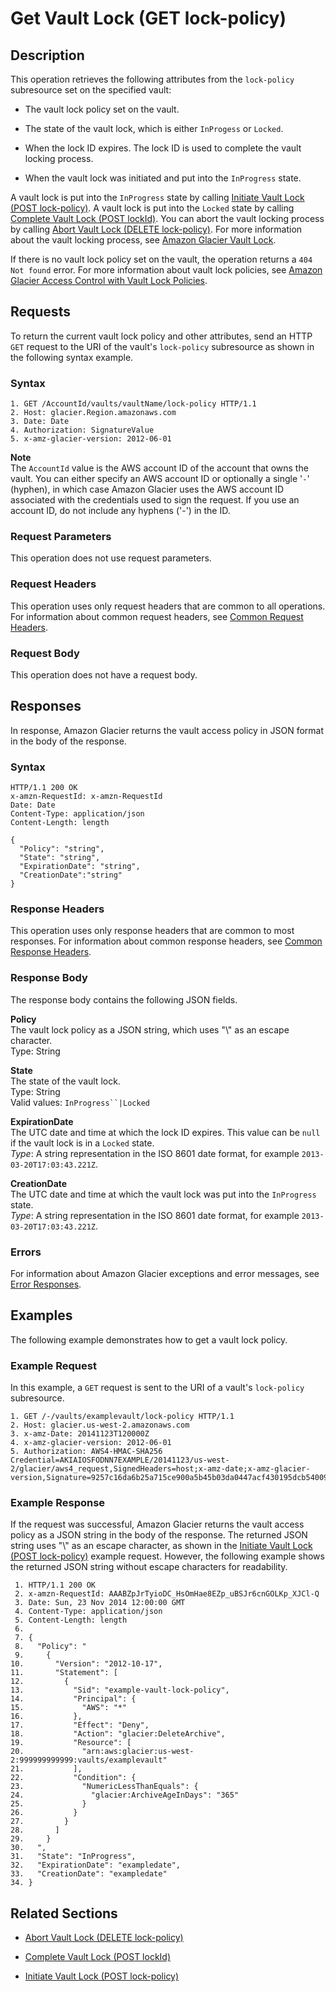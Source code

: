 # Get Vault Lock \(GET lock\-policy\)<a name="api-GetVaultLock"></a>

## Description<a name="api-GetVaultLock-description"></a>

This operation retrieves the following attributes from the `lock-policy` subresource set on the specified vault: 

+ The vault lock policy set on the vault\.

+ The state of the vault lock, which is either `InProgess` or `Locked`\.

+ When the lock ID expires\. The lock ID is used to complete the vault locking process\.

+ When the vault lock was initiated and put into the `InProgress` state\.

A vault lock is put into the `InProgress` state by calling [Initiate Vault Lock \(POST lock\-policy\)](api-InitiateVaultLock.md)\. A vault lock is put into the `Locked` state by calling [Complete Vault Lock \(POST lockId\)](api-CompleteVaultLock.md)\. You can abort the vault locking process by calling [Abort Vault Lock \(DELETE lock\-policy\)](api-AbortVaultLock.md)\. For more information about the vault locking process, see [Amazon Glacier Vault Lock](vault-lock.md)\.

If there is no vault lock policy set on the vault, the operation returns a `404 Not found` error\. For more information about vault lock policies, see [Amazon Glacier Access Control with Vault Lock Policies](vault-lock-policy.md)\.

## Requests<a name="api-GetVaultLock-requests"></a>

To return the current vault lock policy and other attributes, send an HTTP `GET` request to the URI of the vault's `lock-policy` subresource as shown in the following syntax example\.

### Syntax<a name="api-GetVaultLock-requests-syntax"></a>

```
1. GET /AccountId/vaults/vaultName/lock-policy HTTP/1.1
2. Host: glacier.Region.amazonaws.com
3. Date: Date
4. Authorization: SignatureValue
5. x-amz-glacier-version: 2012-06-01
```

**Note**  
The `AccountId` value is the AWS account ID of the account that owns the vault\. You can either specify an AWS account ID or optionally a single '`-`' \(hyphen\), in which case Amazon Glacier uses the AWS account ID associated with the credentials used to sign the request\. If you use an account ID, do not include any hyphens \('\-'\) in the ID\.

### Request Parameters<a name="api-GetVaultLock-requests-parameters"></a>

This operation does not use request parameters\.

### Request Headers<a name="api-GetVaultLock-requests-headers"></a>

This operation uses only request headers that are common to all operations\. For information about common request headers, see [Common Request Headers](api-common-request-headers.md)\.

### Request Body<a name="api-GetVaultLock-requests-elements"></a>

This operation does not have a request body\.

## Responses<a name="api-GetVaultLock-responses"></a>

In response, Amazon Glacier returns the vault access policy in JSON format in the body of the response\. 

### Syntax<a name="api-GetVaultLock-responses-syntax"></a>

```
HTTP/1.1 200 OK
x-amzn-RequestId: x-amzn-RequestId
Date: Date
Content-Type: application/json
Content-Length: length
				
{
  "Policy": "string",
  "State": "string",
  "ExpirationDate": "string",
  "CreationDate":"string"
}
```

### Response Headers<a name="api-GetVaultLock-responses-headers"></a>

This operation uses only response headers that are common to most responses\. For information about common response headers, see [Common Response Headers](api-common-response-headers.md)\.

### Response Body<a name="api-GetVaultLock-responses-elements"></a>

The response body contains the following JSON fields\.

 **Policy**   
The vault lock policy as a JSON string, which uses "\\" as an escape character\.  
 Type: String

 **State**   
The state of the vault lock\.  
 Type: String  
 Valid values: `InProgress``|Locked`

 **ExpirationDate**   
The UTC date and time at which the lock ID expires\. This value can be `null` if the vault lock is in a `Locked` state\.  
*Type*: A string representation in the ISO 8601 date format, for example `2013-03-20T17:03:43.221Z`\.

 **CreationDate**   
The UTC date and time at which the vault lock was put into the `InProgress` state\.  
*Type*: A string representation in the ISO 8601 date format, for example `2013-03-20T17:03:43.221Z`\.

### Errors<a name="api-GetVaultLock-responses-errors"></a>

For information about Amazon Glacier exceptions and error messages, see [Error Responses](api-error-responses.md)\.

## Examples<a name="api-GetVaultLock-examples"></a>

The following example demonstrates how to get a vault lock policy\.

### Example Request<a name="api-GetVaultLock-example-request"></a>

In this example, a `GET` request is sent to the URI of a vault's `lock-policy` subresource\.

```
1. GET /-/vaults/examplevault/lock-policy HTTP/1.1
2. Host: glacier.us-west-2.amazonaws.com
3. x-amz-Date: 20141123T120000Z
4. x-amz-glacier-version: 2012-06-01
5. Authorization: AWS4-HMAC-SHA256 Credential=AKIAIOSFODNN7EXAMPLE/20141123/us-west-2/glacier/aws4_request,SignedHeaders=host;x-amz-date;x-amz-glacier-version,Signature=9257c16da6b25a715ce900a5b45b03da0447acf430195dcb540091b12966f2a2
```

### Example Response<a name="api-GetVaultLock-example-response"></a>

If the request was successful, Amazon Glacier returns the vault access policy as a JSON string in the body of the response\. The returned JSON string uses "\\" as an escape character, as shown in the [Initiate Vault Lock \(POST lock\-policy\)](api-InitiateVaultLock.md) example request\. However, the following example shows the returned JSON string without escape characters for readability\. 

```
 1. HTTP/1.1 200 OK
 2. x-amzn-RequestId: AAABZpJrTyioDC_HsOmHae8EZp_uBSJr6cnGOLKp_XJCl-Q
 3. Date: Sun, 23 Nov 2014 12:00:00 GMT
 4. Content-Type: application/json
 5. Content-Length: length
 6. 
 7. {
 8.   "Policy": "
 9.     {
10.       "Version": "2012-10-17",
11.       "Statement": [
12.         {
13.           "Sid": "example-vault-lock-policy",
14.           "Principal": {
15.             "AWS": "*"
16.           },
17.           "Effect": "Deny",
18.           "Action": "glacier:DeleteArchive",
19.           "Resource": [
20.             "arn:aws:glacier:us-west-2:999999999999:vaults/examplevault"
21.           ],
22.           "Condition": {
23.             "NumericLessThanEquals": {
24.               "glacier:ArchiveAgeInDays": "365"
25.             }
26.           }
27.         }
28.       ]
29.     }
30.   ",
31.   "State": "InProgress",
32.   "ExpirationDate": "exampledate",
33.   "CreationDate": "exampledate"  
34. }
```

## Related Sections<a name="related-sections-GetVaultLock"></a>

+ [Abort Vault Lock \(DELETE lock\-policy\)](api-AbortVaultLock.md)

+ [Complete Vault Lock \(POST lockId\)](api-CompleteVaultLock.md)

+ [Initiate Vault Lock \(POST lock\-policy\)](api-InitiateVaultLock.md)